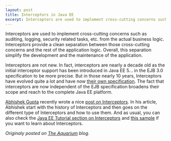 ```yaml
---
layout: post
title: Interceptors in Java EE
excerpt: Interceptors are used to implement cross-cutting concerns such as ...
---
```


Interceptors are used to implement cross-cutting concerns such as auditing, logging, security related tasks, etc. from the actual business logic.  Interceptors provide a clean separation between those cross-cutting concerns and the rest of the application logic.  Overall, this separation simplify the development and the maintenance of the application.

Interceptors are not new.  In fact, interceptors are nearly a decade old as the initial interceptor support has been introduced in Java EE 5... in the EJB 3.0 specification to be more precise.  But in those nearly 10 years, Interceptors have evolved quite a lot and have now [their own specification](https://jcp.org/aboutJava/communityprocess/mrel/jsr318/index2.html).  The fact that interceptors are now independent of the EJB specification broadens their scope and reach to the complete Java EE platform.

[Abhishek Gupta](https://twitter.com/abhi_tweeter) recently wrote a nice [post on Interceptors](https://abhirockzz.wordpress.com/2015/01/03/java-ee-interceptors/).  In his article, Abhishek start with the history of Interceptors and then goes on the different type of Interceptors and how to use them. And as usual, you can also check the [Java EE Tutorial section on Interceptors](https://docs.oracle.com/javaee/7/tutorial/cdi-adv006.htm#GKHJX) and [this sample](https://docs.oracle.com/javaee/7/tutorial/cdi-adv-examples004.htm#GKHPA) if you want to learn about Interceptors.


*Originaly posted on [The Aquarium](https://blogs.oracle.com/theaquarium/interceptors-in-java-ee) blog.*
